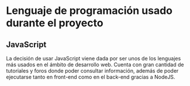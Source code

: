 # Lenguaje de programación usado durante el proyecto

## JavaScript

La decisión de usar JavaScript viene dada por ser unos de los lenguajes más usados
en el ámbito de desarrollo web. Cuenta con gran cantidad de tutoriales y foros
donde poder consultar información, además de poder ejecutarse tanto en front-end
como en el back-end gracias a NodeJS.
